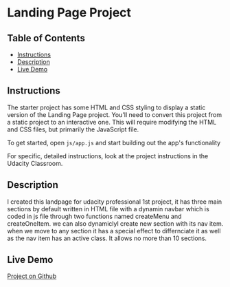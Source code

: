 # Landing Page Project

## Table of Contents

- [Instructions](#instructions)
- [Description](#description)
- [Live Demo](#livedemo)

## Instructions

The starter project has some HTML and CSS styling to display a static version of the Landing Page project. You'll need to convert this project from a static project to an interactive one. This will require modifying the HTML and CSS files, but primarily the JavaScript file.

To get started, open `js/app.js` and start building out the app's functionality

For specific, detailed instructions, look at the project instructions in the Udacity Classroom.

## Description

I created this landpage for udacity professional 1st project, it has three main sections by default written in HTML file with a dynamin navbar which is coded in js file through two functions named createMenu and createOneItem.
we can also dynamiclyl create new section with its nav item.
when we move to any section it has a special effect to differnciate it as well as the nav item has an active class.
It allows no more than 10 sections.

## Live Demo

[Project on Github]()
